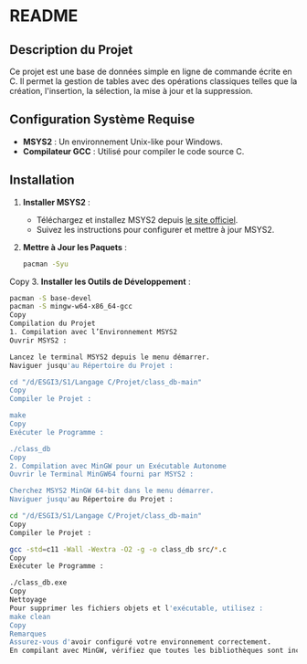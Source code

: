 # README

## Description du Projet

Ce projet est une base de données simple en ligne de commande écrite en C. Il permet la gestion de tables avec des opérations classiques telles que la création, l'insertion, la sélection, la mise à jour et la suppression.

## Configuration Système Requise

- **MSYS2** : Un environnement Unix-like pour Windows.
- **Compilateur GCC** : Utilisé pour compiler le code source C.

## Installation

1. **Installer MSYS2** :
   - Téléchargez et installez MSYS2 depuis [le site officiel](https://www.msys2.org).
   - Suivez les instructions pour configurer et mettre à jour MSYS2.

2. **Mettre à Jour les Paquets** :
   ```bash
   pacman -Syu
Copy
3. **Installer les Outils de Développement** :
   ```bash
pacman -S base-devel
pacman -S mingw-w64-x86_64-gcc
Copy
Compilation du Projet
1. Compilation avec l’Environnement MSYS2
Ouvrir MSYS2 :

Lancez le terminal MSYS2 depuis le menu démarrer.
Naviguer jusqu'au Répertoire du Projet :

cd "/d/ESGI3/S1/Langage C/Projet/class_db-main"
Copy
Compiler le Projet :

make
Copy
Exécuter le Programme :

./class_db
Copy
2. Compilation avec MinGW pour un Exécutable Autonome
Ouvrir le Terminal MinGW64 fourni par MSYS2 :

Cherchez MSYS2 MinGW 64-bit dans le menu démarrer.
Naviguer jusqu'au Répertoire du Projet :

cd "/d/ESGI3/S1/Langage C/Projet/class_db-main"
Copy
Compiler le Projet :

gcc -std=c11 -Wall -Wextra -O2 -g -o class_db src/*.c
Copy
Exécuter le Programme :

./class_db.exe
Copy
Nettoyage
Pour supprimer les fichiers objets et l'exécutable, utilisez :
make clean
Copy
Remarques
Assurez-vous d'avoir configuré votre environnement correctement.
En compilant avec MinGW, vérifiez que toutes les bibliothèques sont incluses.

